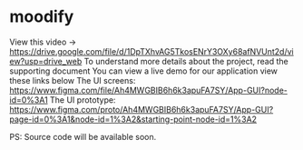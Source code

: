 # moodify
View this video -> https://drive.google.com/file/d/1DpTXhvAG5TkosENrY3OXy68afNVUnt2d/view?usp=drive_web
To understand more details about the project, read the supporting document
You can view a live demo for our application view these links below
    The UI screens: https://www.figma.com/file/Ah4MWGBIB6h6k3apuFA7SY/App-GUI?node-id=0%3A1
    The UI prototype: https://www.figma.com/proto/Ah4MWGBIB6h6k3apuFA7SY/App-GUI?page-id=0%3A1&node-id=1%3A2&starting-point-node-id=1%3A2
 
PS: Source code will be available soon.

